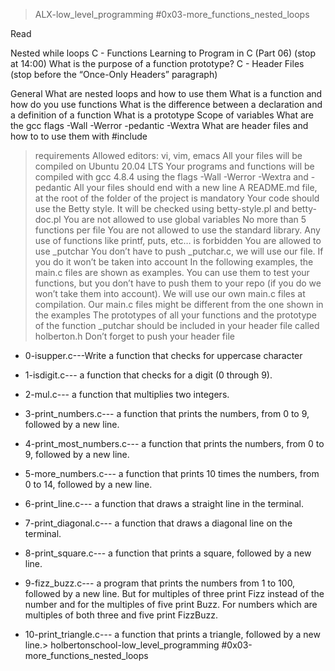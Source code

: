 > ALX-low_level_programming #0x03-more_functions_nested_loops

Read

Nested while loops C - Functions Learning to Program in C (Part 06) (stop at 14:00) What is the purpose of a function prototype? C - Header Files (stop before the “Once-Only Headers” paragraph)

General What are nested loops and how to use them What is a function and how do you use functions What is the difference between a declaration and a definition of a function What is a prototype Scope of variables What are the gcc flags -Wall -Werror -pedantic -Wextra What are header files and how to to use them with #include

> requirements
Allowed editors: vi, vim, emacs All your files will be compiled on Ubuntu 20.04 LTS Your programs and functions will be compiled with gcc 4.8.4 using the flags -Wall -Werror -Wextra and -pedantic All your files should end with a new line A README.md file, at the root of the folder of the project is mandatory Your code should use the Betty style. It will be checked using betty-style.pl and betty-doc.pl You are not allowed to use global variables No more than 5 functions per file You are not allowed to use the standard library. Any use of functions like printf, puts, etc… is forbidden You are allowed to use _putchar You don’t have to push _putchar.c, we will use our file. If you do it won’t be taken into account In the following examples, the main.c files are shown as examples. You can use them to test your functions, but you don’t have to push them to your repo (if you do we won’t take them into account). We will use our own main.c files at compilation. Our main.c files might be different from the one shown in the examples The prototypes of all your functions and the prototype of the function _putchar should be included in your header file called holberton.h Don’t forget to push your header file

- 0-isupper.c---Write a function that checks for uppercase character

- 1-isdigit.c--- a function that checks for a digit (0 through 9).

- 2-mul.c--- a function that multiplies two integers.

- 3-print_numbers.c--- a function that prints the numbers, from 0 to 9, followed by a new line.

- 4-print_most_numbers.c--- a function that prints the numbers, from 0 to 9, followed by a new line.

- 5-more_numbers.c--- a function that prints 10 times the numbers, from 0 to 14, followed by a new line.

- 6-print_line.c--- a function that draws a straight line in the terminal.

- 7-print_diagonal.c--- a function that draws a diagonal line on the terminal.

- 8-print_square.c--- a function that prints a square, followed by a new line.

- 9-fizz_buzz.c--- a program that prints the numbers from 1 to 100, followed by a new line. But for multiples of three print Fizz instead of the number and for the multiples of five print Buzz. For numbers which are multiples of both three and five print FizzBuzz.

- 10-print_triangle.c--- a function that prints a triangle, followed by a new line.> holbertonschool-low_level_programming #0x03-more_functions_nested_loops

